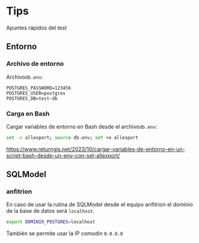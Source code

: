 
# Tips

Apuntes rápidos del test


## Entorno

### Archivo de entorno

Archivo`db.env`:
```
POSTGRES_PASSWORD=123456
POSTGRES_USER=postgres
POSTGRES_DB=test-db
```

### Carga en Bash


Cargar variables de entorno en Bash desde el archivo`db.env`:

```bash
set -o allexport; source db.env; set +o allexport
```



https://www.returngis.net/2023/10/cargar-variables-de-entorno-en-un-script-bash-desde-un-env-con-set-allexport/



## SQLModel

### anfitrion

En caso de usar la rutina de SQLModel desde el equipo anfitrion
el dominio de la base de datos será `localhost`.
```bash
export DOMINIO_POSTGRES=localhost
```
También se permite usar la IP comodín `0.0.0.0`